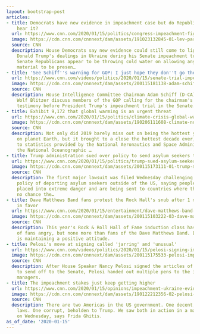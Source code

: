 ```yaml
---
layout: bootstrap-post
articles:
- title: Democrats have new evidence in impeachment case but do Republicans want to
    hear it?
  url: https://www.cnn.com/2020/01/15/politics/congress-impeachment-fight/index.html
  image: https://cdn.cnn.com/cnnnext/dam/assets/191023132845-01-lev-parnas-1023-super-tease.jpg
  source: CNN
  description: House Democrats say new evidence could still come to light about President
    Donald Trump's dealings in Ukraine during his Senate impeachment trial, but several
    Senate Republicans appear to be throwing cold water on allowing any additional
    material to be presen…
- title: 'See Schiff''s warning for GOP: I just hope they don''t go there'
  url: https://www.cnn.com/videos/politics/2020/01/15/senate-trial-impeachment-witness-adam-schiff-sot-tsr-vpx.cnn
  image: https://cdn.cnn.com/cnnnext/dam/assets/200115181138-adam-schiff-tsr-intv-01152020-super-tease.jpg
  source: CNN
  description: House Intelligence Committee Chairman Adam Schiff (D-CA) and CNN's
    Wolf Blitzer discuss members of the GOP calling for the chairman's own witness
    testimony before President Trump's impeachment trial in the Senate.
- title: Exhibit 9,172 that global warming is an urgent threat
  url: https://www.cnn.com/2020/01/15/politics/climate-crisis-global-warming/index.html
  image: https://cdn.cnn.com/cnnnext/dam/assets/190206111608-climate-noaa-temp-anomaly-2018-super-tease.jpg
  source: CNN
  description: Not only did 2019 barely miss out on being the hottest year ever recorded
    on planet Earth, but it brought to a close the hottest decade ever, according
    to statistics provided by the National Aeronautics and Space Administration and
    the National Oceanographic …
- title: Trump administration sued over policy to send asylum seekers to Central America
  url: https://www.cnn.com/2020/01/15/politics/trump-sued-asylum-seekers-central-america/index.html
  image: https://cdn.cnn.com/cnnnext/dam/assets/200115173111-01-trump-mcaleenan-degenhart-file-restricted-super-tease.jpg
  source: CNN
  description: The first major lawsuit was filed Wednesday challenging the Trump administration's
    policy of deporting asylum seekers outside of the US, saying people are being
    placed into extreme danger and are being sent to countries where there is "virtually
    no chance the…
- title: Dave Matthews Band fans protest the Rock Hall's snub after 1 million voted
    in favor
  url: https://www.cnn.com/2020/01/15/entertainment/dave-matthews-band-rock-hall-trnd/index.html
  image: https://cdn.cnn.com/cnnnext/dam/assets/200115103222-03-dave-matthews-band-020318-super-tease.jpg
  source: CNN
  description: This year's Rock & Roll Hall of Fame induction class has got a lot
    of fans angry, but none more than fans of the Dave Matthews Band. But the band
    is maintaining a positive attitude.
- title: Pelosi's move at signing called 'jarring' and 'unusual'
  url: https://www.cnn.com/videos/politics/2020/01/15/pelosi-signing-impeachment-articles-pens-tsr-vpx.cnn
  image: https://cdn.cnn.com/cnnnext/dam/assets/200115175533-pelosi-impeachment-articles-pens-super-tease.jpg
  source: CNN
  description: After House Speaker Nancy Pelosi signed the articles of impeachment
    to send off to the Senate, Pelosi handed out multiple pens to the impeachment
    managers.
- title: The impeachment stakes just keep getting higher
  url: https://www.cnn.com/2020/01/15/opinions/impeachment-ukraine-evidence-pelosi-parnas-ghitis/index.html
  image: https://cdn.cnn.com/cnnnext/dam/assets/190122212356-02-pelosi-trump-split-0123-super-tease.jpg
  source: CNN
  description: There are two Americas in the US government. One decent, bound by the
    laws. One corrupt, beholden to Trump. We saw both in action in a matter of hours
    on Wednesday, says Frida Ghitis.
as_of_date: '2020-01-15'
---
```


